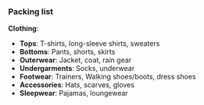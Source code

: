 ### Packing list

 **Clothing**: 
 
- **Tops**: T-shirts, long-sleeve shirts, sweaters
- **Bottoms**: Pants, shorts, skirts
- **Outerwear**: Jacket, coat, rain gear
- **Undergarments**: Socks, underwear
- **Footwear**: Trainers, Walking shoes/boots, dress shoes
- **Accessories**: Hats, scarves, gloves
- **Sleepwear**: Pajamas, loungewear